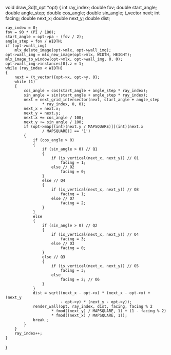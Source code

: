 void	draw_3d(t_opt *opt)
{
	int			ray_index;
	double		fov;
	double		start_angle;
	double		angle_step;
	double		cos_angle;
	double		sin_angle;
	t_vector	next;
	int			facing;
	double		next_x;
	double		next_y;
	double		dist;

	ray_index = 0;
	fov = 90 * (PI / 180);
	start_angle = opt->pa - (fov / 2);
	angle_step = fov / WIDTH;
	if (opt->wall_img)
		mlx_delete_image(opt->mlx, opt->wall_img);
	opt->wall_img = mlx_new_image(opt->mlx, WIDTH, HEIGHT);
	mlx_image_to_window(opt->mlx, opt->wall_img, 0, 0);
	opt->wall_img->instances[0].z = 1;
	while (ray_index < WIDTH)
	{
		next = (t_vector){opt->x, opt->y, 0};
		while (1)
		{
			cos_angle = cos(start_angle + angle_step * ray_index);
			sin_angle = sin(start_angle + angle_step * ray_index);
			next = next_grid_intersector(next, start_angle + angle_step
					* ray_index, 0, 0);
			next_x = next.x;
			next_y = next.y;
			next.x += cos_angle / 100;
			next.y += sin_angle / 100;
			if (opt->map[(int)(next.y / MAPSQUARE)][(int)(next.x
					/ MAPSQUARE)] == '1')
			{
				if (cos_angle > 0)
				{
					if (sin_angle > 0) // Q1
					{
						if (is_vertical(next_x, next_y)) // O1
							facing = 1;
						else // O2
							facing = 0;
					}
					else // Q4
					{
						if (is_vertical(next_x, next_y)) // O8
							facing = 1;
						else // O7
							facing = 2;
					}
				}
				else
				{
					if (sin_angle > 0) // Q2
					{
						if (is_vertical(next_x, next_y)) // O4
							facing = 3;
						else // O3
							facing = 0;
					}
					else // Q3
					{
						if (is_vertical(next_x, next_y)) // O5
							facing = 3;
						else
							facing = 2; // O6
					}
				}
				dist = sqrt((next_x - opt->x) * (next_x - opt->x) + (next_y
							- opt->y) * (next_y - opt->y));
				render_wall(opt, ray_index, dist, facing, facing % 2
						* fmod((next_y) / MAPSQUARE, 1) + (1 - facing % 2)
						* fmod((next_x) / MAPSQUARE, 1));
				break ;
			}
		}
		ray_index++;
	}
}
